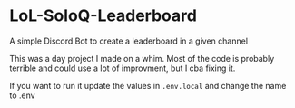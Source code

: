 # LoL-SoloQ-Leaderboard
A simple Discord Bot to create a leaderboard in a given channel

This was a day project I made on a whim. Most of the code is probably terrible and could use a lot of improvment, but I cba fixing it.

If you want to run it update the values in `.env.local` and change the name to .env
